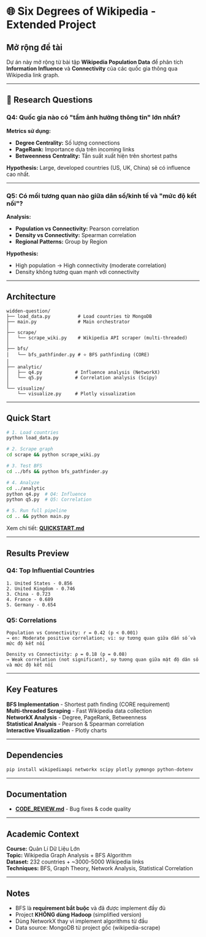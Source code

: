 # 🌐 Six Degrees of Wikipedia - Extended Project

## Mở rộng đề tài

Dự án này mở rộng từ bài tập **Wikipedia Population Data** để phân tích **Information Influence** và **Connectivity** của các quốc gia thông qua Wikipedia link graph.

---

## 🎯 Research Questions

### **Q4: Quốc gia nào có "tầm ảnh hưởng thông tin" lớn nhất?**

**Metrics sử dụng:**
- **Degree Centrality:** Số lượng connections
- **PageRank:** Importance dựa trên incoming links
- **Betweenness Centrality:** Tần suất xuất hiện trên shortest paths

**Hypothesis:** Large, developed countries (US, UK, China) sẽ có influence cao nhất.

---

### **Q5: Có mối tương quan nào giữa dân số/kinh tế và "mức độ kết nối"?**

**Analysis:**
- **Population vs Connectivity:** Pearson correlation
- **Density vs Connectivity:** Spearman correlation
- **Regional Patterns:** Group by Region

**Hypothesis:** 
- High population → High connectivity (moderate correlation)
- Density không tương quan mạnh với connectivity

---

## Architecture

```
widden-question/
├── load_data.py          # Load countries từ MongoDB
├── main.py               # Main orchestrator
│
├── scrape/
│   └── scrape_wiki.py    # Wikipedia API scraper (multi-threaded)
│
├── bfs/
│   └── bfs_pathfinder.py # ⭐ BFS pathfinding (CORE)
│
├── analytic/
│   ├── q4.py            # Influence analysis (NetworkX)
│   └── q5.py            # Correlation analysis (Scipy)
│
└── visualize/
    └── visualize.py     # Plotly visualization
```

---

## Quick Start

```bash
# 1. Load countries
python load_data.py

# 2. Scrape graph
cd scrape && python scrape_wiki.py

# 3. Test BFS
cd ../bfs && python bfs_pathfinder.py

# 4. Analyze
cd ../analytic
python q4.py  # Q4: Influence
python q5.py  # Q5: Correlation

# 5. Run full pipeline
cd .. && python main.py
```

Xem chi tiết: **[QUICKSTART.md](QUICKSTART.md)**

---

## Results Preview

### **Q4: Top Influential Countries**
```
1. United States - 0.856
2. United Kingdom - 0.746
3. China - 0.723
4. France - 0.689
5. Germany - 0.654
```

### **Q5: Correlations**
```
Population vs Connectivity: r = 0.42 (p < 0.001)
→ en: Moderate positive correlation; vi: sự tương quan giữa dấn số và mức độ kết nối

Density vs Connectivity: ρ = 0.18 (p = 0.08)
→ Weak correlation (not significant), sự tương quan giữa mật độ dân số và mức độ kết nối
```

---

## Key Features

**BFS Implementation** - Shortest path finding (CORE requirement)  
**Multi-threaded Scraping** - Fast Wikipedia data collection  
**NetworkX Analysis** - Degree, PageRank, Betweenness  
**Statistical Analysis** - Pearson & Spearman correlation  
**Interactive Visualization** - Plotly charts  

---

## Dependencies

```bash
pip install wikipediaapi networkx scipy plotly pymongo python-dotenv
```

---

## Documentation

- **[CODE_REVIEW.md](CODE_REVIEW.md)** - Bug fixes & code quality

---

## Academic Context

**Course:** Quản Lí Dữ Liệu Lớn  
**Topic:** Wikipedia Graph Analysis + BFS Algorithm  
**Dataset:** 232 countries + ~3000-5000 Wikipedia links  
**Techniques:** BFS, Graph Theory, Network Analysis, Statistical Correlation  

---

## Notes

- BFS là **requirement bắt buộc** và đã được implement đầy đủ
- Project **KHÔNG dùng Hadoop** (simplified version)
- Dùng NetworkX thay vì implement algorithms từ đầu
- Data source: MongoDB từ project gốc (wikipedia-scrape)